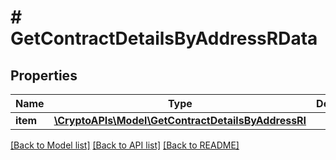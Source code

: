# # GetContractDetailsByAddressRData

## Properties

Name | Type | Description | Notes
------------ | ------------- | ------------- | -------------
**item** | [**\CryptoAPIs\Model\GetContractDetailsByAddressRI**](GetContractDetailsByAddressRI.md) |  |

[[Back to Model list]](../../README.md#models) [[Back to API list]](../../README.md#endpoints) [[Back to README]](../../README.md)
